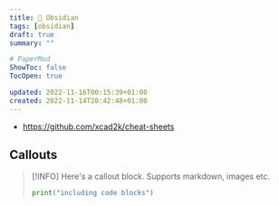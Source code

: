 ```yaml
---
title: 🌂 Obsidian
tags: [obsidian]
draft: true
summary: ""

# PaperMod
ShowToc: false
TocOpen: true

updated: 2022-11-16T00:15:39+01:00
created: 2022-11-14T20:42:48+01:00
---
```


- https://github.com/xcad2k/cheat-sheets

## Callouts

> [!INFO]
Here's a callout block. Supports markdown, images etc. 
>```python
> print("including code blocks")
> ``` 

